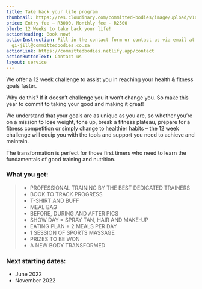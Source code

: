 ```yaml
---
title: Take back your life program
thumbnail: https://res.cloudinary.com/committed-bodies/image/upload/v1642662980/services/membership-Take-Back-Your-Life-Benoni.png
price: Entry fee – R3000, Monthly fee - R2500
blurb: 12 Weeks to take back your life!
actionHeading: Book now!
actionInstruction: Fill in the contact form or contact us via email at
  gi-jill@committedbodies.co.za
actionLink: https://committedbodies.netlify.app/contact
actionButtonText: Contact us
layout: service
---
```

We offer a 12 week challenge to assist you in reaching your health & fitness goals faster.

Why do this? If it doesn’t challenge you it won’t change you. So make this year to commit to taking your good and making it great!

We understand that your goals are as unique as you are, so whether you’re on a mission to lose weight, tone up, break a fitness plateau, prepare for a fitness competition or simply change to healthier habits – the 12 week challenge will equip you with the tools and support you need to achieve and maintain.

The transformation is perfect for those first timers who need to learn the fundamentals of good training and nutrition.

### What you get:

> * PROFESSIONAL TRAINING BY THE BEST DEDICATED TRAINERS
> * BOOK TO TRACK PROGRESS
> * T-SHIRT AND BUFF
> * MEAL BAG
> * BEFORE, DURING AND AFTER PICS
> * SHOW DAY = SPRAY TAN, HAIR AND MAKE-UP
> * EATING PLAN + 2 MEALS PER DAY
> * 1 SESSION OF SPORTS MASSAGE
> * PRIZES TO BE WON
> * A NEW BODY TRANSFORMED

### Next starting dates:

* June 2022
* November 2022